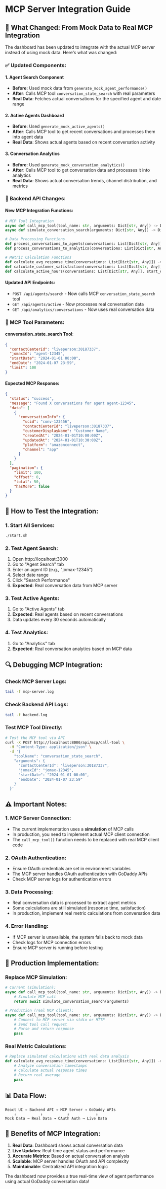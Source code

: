 # MCP Server Integration Guide

## 🔄 **What Changed: From Mock Data to Real MCP Integration**

The dashboard has been updated to integrate with the actual MCP server instead of using mock data. Here's what was changed:

### ✅ **Updated Components:**

#### 1. **Agent Search Component**
- **Before**: Used mock data from `generate_mock_agent_performance()`
- **After**: Calls MCP tool `conversation_state_search` with real parameters
- **Real Data**: Fetches actual conversations for the specified agent and date range

#### 2. **Active Agents Dashboard**
- **Before**: Used `generate_mock_active_agents()`
- **After**: Calls MCP tool to get recent conversations and processes them into agent data
- **Real Data**: Shows actual agents based on recent conversation activity

#### 3. **Conversation Analytics**
- **Before**: Used `generate_mock_conversation_analytics()`
- **After**: Calls MCP tool to get conversation data and processes it into analytics
- **Real Data**: Shows actual conversation trends, channel distribution, and metrics

### 🔧 **Backend API Changes:**

#### **New MCP Integration Functions:**
```python
# MCP Tool Integration
async def call_mcp_tool(tool_name: str, arguments: Dict[str, Any]) -> Dict[str, Any]
async def simulate_conversation_search(arguments: Dict[str, Any]) -> Dict[str, Any]

# Data Processing Functions
def process_conversations_to_agents(conversations: List[Dict[str, Any]]) -> List[Dict[str, Any]]
def process_conversations_to_analytics(conversations: List[Dict[str, Any]], timeRange: str) -> Dict[str, Any]

# Metric Calculation Functions
def calculate_avg_response_time(conversations: List[Dict[str, Any]]) -> float
def calculate_customer_satisfaction(conversations: List[Dict[str, Any]]) -> float
def calculate_active_hours(conversations: List[Dict[str, Any]], start_date: str, end_date: str) -> float
```

#### **Updated API Endpoints:**
- `POST /api/agents/search` - Now calls MCP `conversation_state_search` tool
- `GET /api/agents/active` - Now processes real conversation data
- `GET /api/analytics/conversations` - Now uses real conversation data

### 🎯 **MCP Tool Parameters:**

#### **conversation_state_search Tool:**
```json
{
  "contactCenterId": "liveperson:30187337",
  "jomaxId": "agent-12345",
  "startDate": "2024-01-01 00:00",
  "endDate": "2024-01-07 23:59",
  "limit": 100
}
```

#### **Expected MCP Response:**
```json
{
  "status": "success",
  "message": "Found X conversations for agent agent-12345",
  "data": [
    {
      "conversationInfo": {
        "ucid": "conv-123456",
        "contactCenterId": "liveperson:30187337",
        "customerDisplayName": "Customer Name",
        "createdAt": "2024-01-01T10:00:00Z",
        "updatedAt": "2024-01-01T10:30:00Z",
        "platform": "amazonconnect",
        "channel": "app"
      }
    }
  ],
  "pagination": {
    "limit": 100,
    "offset": 0,
    "total": 50,
    "hasMore": false
  }
}
```

## 🚀 **How to Test the Integration:**

### **1. Start All Services:**
```bash
./start.sh
```

### **2. Test Agent Search:**
1. Open http://localhost:3000
2. Go to "Agent Search" tab
3. Enter an agent ID (e.g., "jomax-12345")
4. Select date range
5. Click "Search Performance"
6. **Expected**: Real conversation data from MCP server

### **3. Test Active Agents:**
1. Go to "Active Agents" tab
2. **Expected**: Real agents based on recent conversations
3. Data updates every 30 seconds automatically

### **4. Test Analytics:**
1. Go to "Analytics" tab
2. **Expected**: Real conversation analytics based on MCP data

## 🔍 **Debugging MCP Integration:**

### **Check MCP Server Logs:**
```bash
tail -f mcp-server.log
```

### **Check Backend API Logs:**
```bash
tail -f backend.log
```

### **Test MCP Tool Directly:**
```bash
# Test the MCP tool via API
curl -X POST http://localhost:8000/api/mcp/call-tool \
  -H "Content-Type: application/json" \
  -d '{
    "toolName": "conversation_state_search",
    "arguments": {
      "contactCenterId": "liveperson:30187337",
      "jomaxId": "jomax-12345",
      "startDate": "2024-01-01 00:00",
      "endDate": "2024-01-07 23:59"
    }
  }'
```

## ⚠️ **Important Notes:**

### **1. MCP Server Connection:**
- The current implementation uses a **simulation** of MCP calls
- In production, you need to implement actual MCP client connection
- The `call_mcp_tool()` function needs to be replaced with real MCP client code

### **2. OAuth Authentication:**
- Ensure OAuth credentials are set in environment variables
- The MCP server handles OAuth authentication with GoDaddy APIs
- Check MCP server logs for authentication errors

### **3. Data Processing:**
- Real conversation data is processed to extract agent metrics
- Some calculations are still simulated (response time, satisfaction)
- In production, implement real metric calculations from conversation data

### **4. Error Handling:**
- If MCP server is unavailable, the system falls back to mock data
- Check logs for MCP connection errors
- Ensure MCP server is running before testing

## 🔧 **Production Implementation:**

### **Replace MCP Simulation:**
```python
# Current (simulation):
async def call_mcp_tool(tool_name: str, arguments: Dict[str, Any]) -> Dict[str, Any]:
    # Simulate MCP call
    return await simulate_conversation_search(arguments)

# Production (real MCP client):
async def call_mcp_tool(tool_name: str, arguments: Dict[str, Any]) -> Dict[str, Any]:
    # Connect to MCP server via stdio or HTTP
    # Send tool call request
    # Parse and return response
    pass
```

### **Real Metric Calculations:**
```python
# Replace simulated calculations with real data analysis
def calculate_avg_response_time(conversations: List[Dict[str, Any]]) -> float:
    # Analyze conversation timestamps
    # Calculate actual response times
    # Return real average
    pass
```

## 📊 **Data Flow:**

```
React UI → Backend API → MCP Server → GoDaddy APIs
    ↓           ↓           ↓            ↓
Mock Data → Real Data → OAuth Auth → Live Data
```

## 🎉 **Benefits of MCP Integration:**

1. **Real Data**: Dashboard shows actual conversation data
2. **Live Updates**: Real-time agent status and performance
3. **Accurate Metrics**: Based on actual conversation analysis
4. **Scalable**: MCP server handles OAuth and API complexity
5. **Maintainable**: Centralized API integration logic

The dashboard now provides a true real-time view of agent performance using actual GoDaddy conversation data!
